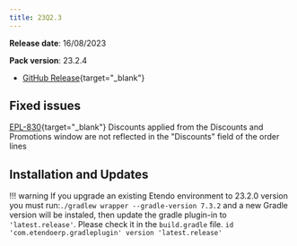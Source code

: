 ```yaml
---
title: 23Q2.3
---
```

**Release date**: 16/08/2023

**Pack version**: 23.2.4
- [GitHub Release](https://github.com/etendosoftware/etendo_core/releases/tag/23.2.4){target="\_blank"}

## Fixed issues

[EPL-830](https://github.com/etendosoftware/etendo_core/issues/215){target="\_blank"}  Discounts applied from the Discounts and Promotions window are not reflected in the "Discounts" field of the order lines

## Installation and Updates
!!! warning
        If you upgrade an existing Etendo environment to 23.2.0 version you must run:`./gradlew wrapper --gradle-version 7.3.2` and a new Gradle version will be instaled, then update the gradle plugin-in to `'latest.release'`. Please check it in the `build.gradle` file. `id 'com.etendoerp.gradleplugin' version 'latest.release'`